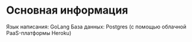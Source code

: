 # Основная информация
Язык написания: GoLang
База данных: Postgres (с помощью облачной PaaS-платформы Heroku)
